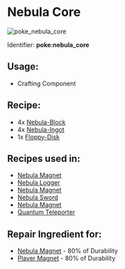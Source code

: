 # Nebula Core

![poke\_nebula\_core](https://github.com/ItsMePok/PFE/assets/136857747/f04abb7a-ffa4-4efb-906a-e6e03a498a5f)

Identifier: **poke:nebula\_core**

## Usage:

* Crafting Component

## Recipe:

* 4x [Nebula-Block](https://github.com/ItsMePok/PFE/wiki/Nebula-Block)
* 4x [Nebula-Ingot](https://github.com/ItsMePok/PFE/wiki/Nebula-Ingot)
* 1x [Floppy-Disk](https://github.com/ItsMePok/PFE/wiki/Floppy-Disk)

## Recipes used in:

* [Nebula Magnet](https://github.com/ItsMePok/PFE/wiki/Nebula-Magnet)
* [Nebula Logger](https://github.com/ItsMePok/PFE/wiki/Nebula-Logger)
* [Nebula Magnet](https://github.com/ItsMePok/PFE/wiki/Nebula-Magnet)
* [Nebula Sword](https://github.com/ItsMePok/PFE/wiki/Nebula-Sword)
* [Nebula Magnet](https://github.com/ItsMePok/PFE/wiki/Nebula-Haxel)
* [Quantum Teleporter](https://github.com/ItsMePok/PFE/wiki/Quantum-Teleporter)

## Repair Ingredient for:

* [Nebula Magnet](https://github.com/ItsMePok/PFE/wiki/Nebula-Magnet) - 80% of Durability
* [Player Magnet](https://github.com/ItsMePok/PFE/wiki/Player-Magnet) - 80% of Durability
